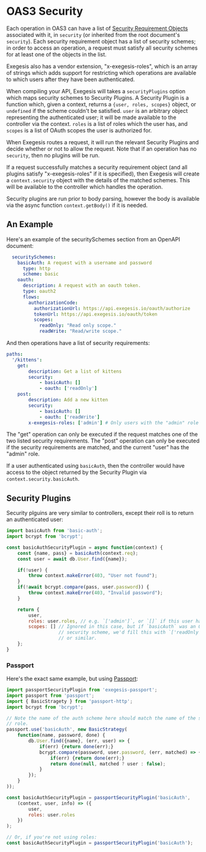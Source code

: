 # OAS3 Security

Each operation in OAS3 can have a list of [Security Requirement Objects](https://github.com/OAI/OpenAPI-Specification/blob/master/versions/3.0.1.md#securityRequirementObject)
associated with it, in `security` (or inherited from the root document's `security`).
Each security requirement object has a list of security schemes; in order to
access an operation, a request must satisfy all security schemes for at least
one of the objects in the list.

Exegesis also has a vendor extension, "x-exegesis-roles", which is an array of
strings which adds support for restricting which operations are available to
which users after they have been authenticated.

When compiling your API, Exegesis will takes a `securityPlugins` option which
maps security schemes to Security Plugins.  A Security Plugin is a function
which, given a context, returns a `{user, roles, scopes}` object, or `undefined`
if the scheme couldn't be satisfied.  `user` is an arbitrary object representing
the authenticated user; it will be made available to the controller via the
context.  `roles` is a list of roles which the user has, and `scopes` is a list
of OAuth scopes the user is authorized for.

When Exegesis routes a request, it will run the relevant Security Plugins and
decide whether or not to allow the request.  Note that if an operation has
no `security`, then no plugins will be run.

If a request successfully matches a security requirement object (and all plugins
satisfy "x-exegesis-roles" if it is specified), then Exegesis will create a
`context.security` object with the details of the matched schemes.  This
will be available to the controller which handles the operation.

Security plugins are run prior to body parsing, however the body is available
via the async function `context.getBody()` if it is needed.

## An Example

Here's an example of the securitySchemes section from an OpenAPI document:

```yaml
  securitySchemes:
    basicAuth: A request with a username and password
      type: http
      scheme: basic
    oauth:
      description: A request with an oauth token.
      type: oauth2
      flows:
        authorizationCode:
          authorizationUrl: https://api.exegesis.io/oauth/authorize
          tokenUrl: https://api.exegesis.io/oauth/token
          scopes:
            readOnly: "Read only scope."
            readWrite: "Read/write scope."
```

And then operations have a list of security requirements:

```yaml
paths:
  '/kittens':
    get:
        description: Get a list of kittens
        security:
            - basicAuth: []
            - oauth: ['readOnly']
    post:
        description: Add a new kitten
        security:
            - basicAuth: []
            - oauth: ['readWrite']
        x-exegesis-roles: ['admin'] # Only users with the "admin" role may call this.
```

The "get" operation can only be executed if the request matches one of the two
listed security requirements.  The "post" operation can only be executed if
the security requirements are matched, and the current "user" has the "admin"
role.

If a user authenticated using `basicAuth`, then the controller would have
access to the object returned by the Security Plugin via
`context.security.basicAuth`.

## Security Plugins

Security plguins are very similar to controllers, except their roll is to
return an authenticated user:

```js
import basicAuth from 'basic-auth';
import bcrypt from 'bcrypt';

const basicAuthSecurityPlugin = async function(context) {
    const {name, pass} = basicAuth(context.req);
    const user = await db.User.find({name});

    if(!user) {
        throw context.makeError(403, "User not found");
    }
    if(!await bcrypt.compare(pass, user.password)) {
        throw context.makeError(403, "Invalid password");
    }

    return {
        user,
        roles: user.roles, // e.g. `['admin']`, or `[]` if this user has no roles.
        scopes: [] // Ignored in this case, but if `basicAuth` was an OAuth
                   // security scheme, we'd fill this with `['readOnly', 'readWrite']`
                   // or similar.
    };
}
```

### Passport

Here's the exact same example, but using [Passport](http://www.passportjs.org/):

```js
import passportSecurityPlugin from 'exegesis-passport';
import passport from 'passport';
import { BasicStragety } from 'passport-http';
import bcrypt from 'bcrypt';

// Note the name of the auth scheme here should match the name of the security
// role.
passport.use('basicAuth', new BasicStrategy(
    function(name, password, done) {
        db.User.find({name}, (err, user) => {
            if(err) {return done(err);}
            bcrypt.compare(password, user.password, (err, matched) => {
                if(err) {return done(err);}
                return done(null, matched ? user : false);
            }
        });
    }
));

const basicAuthSecurityPlugin = passportSecurityPlugin('basicAuth',
    (context, user, info) => ({
        user,
        roles: user.roles
    })
);

// Or, if you're not using roles:
const basicAuthSecurityPlugin = passportSecurityPlugin('basicAuth');
```